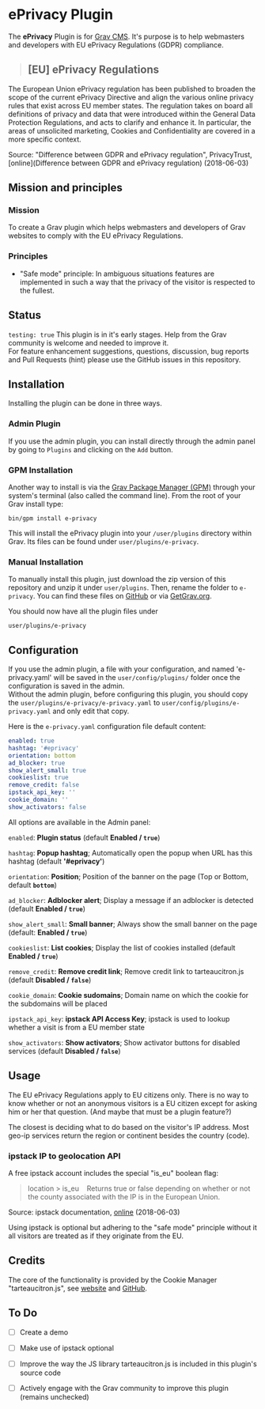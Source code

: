 # ePrivacy Plugin

The **ePrivacy** Plugin is for [Grav CMS](https://getgrav.org/). It's purpose is to help webmasters and developers with EU ePrivacy Regulations (GDPR) compliance.

>## [EU] ePrivacy Regulations
The European Union ePrivacy regulation has been published to broaden the scope of the current ePrivacy Directive and align the various online privacy rules that exist across EU member states. The regulation takes on board all definitions of privacy and data that were introduced within the General Data Protection Regulations, and acts to clarify and enhance it. In particular, the areas of unsolicited marketing, Cookies and Confidentiality are covered in a more specific context.   

Source: "Difference between GDPR and ePrivacy regulation", PrivacyTrust, [online](Difference between GDPR and ePrivacy regulation) (2018-06-03)

## Mission and principles

### Mission

To create a Grav plugin which helps webmasters and developers of Grav websites to comply with the EU ePrivacy Regulations.

### Principles

- "Safe mode" principle: In ambiguous situations features are implemented in such a way that the privacy of the visitor is respected to the fullest.

## Status

`testing: true` This plugin is in it's early stages. Help from the Grav community is welcome and needed to improve it.   
For feature enhancement suggestions, questions, discussion, bug reports and Pull Requests (hint) please use the GitHub issues in this repository.

## Installation

Installing the plugin can be done in three ways.

### Admin Plugin

If you use the admin plugin, you can install directly through the admin panel by going to `Plugins` and clicking on the `Add` button.

### GPM Installation

Another way to install is via the [Grav Package Manager (GPM)](http://learn.getgrav.org/advanced/grav-gpm) through your system's terminal (also called the command line).  From the root of your Grav install type:

    bin/gpm install e-privacy

This will install the ePrivacy plugin into your `/user/plugins` directory within Grav. Its files can be found under `user/plugins/e-privacy`.

### Manual Installation

To manually install this plugin, just download the zip version of this repository and unzip it under `user/plugins`. Then, rename the folder to `e-privacy`. You can find these files on [GitHub](https://github.com/bleutzinn/grav-plugin-eprivacy) or via [GetGrav.org](http://getgrav.org/downloads/plugins#extras).

You should now have all the plugin files under

    user/plugins/e-privacy

## Configuration

If you use the admin plugin, a file with your configuration, and named 'e-privacy.yaml' will be saved in the `user/config/plugins/` folder once the configuration is saved in the admin.   
Without the admin plugin, before configuring this plugin, you should copy the `user/plugins/e-privacy/e-privacy.yaml` to `user/config/plugins/e-privacy.yaml` and only edit that copy.

Here is the `e-privacy.yaml` configuration file default content:

```yaml
enabled: true
hashtag: '#eprivacy'
orientation: bottom
ad_blocker: true
show_alert_small: true
cookieslist: true
remove_credit: false
ipstack_api_key: ''
cookie_domain: ''
show_activators: false
```

All options are available in the Admin panel:

`enabled`: **Plugin status** (default **Enabled / `true`**)

`hashtag`: **Popup hashtag**; Automatically open the popup when URL has this hashtag (default **'#eprivacy'**)

`orientation`: **Position**; Position of the banner on the page (Top or Bottom, default **`bottom`**)

`ad_blocker`: **Adblocker alert**; Display a message if an adblocker is detected (default **Enabled / `true`**)

`show_alert_small`: **Small banner**; Always show the small banner on the page (default: **Enabled / `true`**)

`cookieslist`: **List cookies**; Display the list of cookies installed (default **Enabled / `true`**)

`remove_credit`: **Remove credit link**; Remove credit link to tarteaucitron.js (default **Disabled / `false`**)

`cookie_domain`: **Cookie sudomains**; Domain name on which the cookie for the subdomains will be placed

`ipstack_api_key`: **ipstack API Access Key**; ipstack is used to lookup whether a visit is from a EU member state

`show_activators`: **Show activators**; Show activator buttons for disabled services (default **Disabled /  `false`**)


## Usage

The EU ePrivacy Regulations apply to EU citizens only. There is no way to know whether or not an anonymous visitors is a EU citizen except for asking him or her that question. (And maybe that must be a plugin feature?)

The closest is deciding what to do based on the visitor's IP address. Most geo-ip services return the region or continent besides the country (code).

### ipstack IP to geolocation API

A free ipstack account includes the special "is_eu" boolean flag:

>location > is_eu&nbsp;&nbsp;&nbsp;&nbsp;Returns true or false depending on whether or not the county associated with the IP is in the European Union.

Source: ipstack documentation, [online](https://ipstack.com/documentation#objects) (2018-06-03)

Using ipstack is optional but adhering to the "safe mode" principle without it all visitors are treated as if they originate from the EU.


## Credits

The core of the functionality is provided by the Cookie Manager "tarteaucitron.js", see [website](https://opt-out.ferank.eu/en/) and [GitHub](https://github.com/AmauriC/tarteaucitron.js).

## To Do

- [ ] Create a demo
- [ ] Make use of ipstack optional
- [ ] Improve the way the JS library tarteaucitron.js is included in this plugin's source code
- [ ] Actively engage with the Grav community to improve this plugin (remains unchecked)

